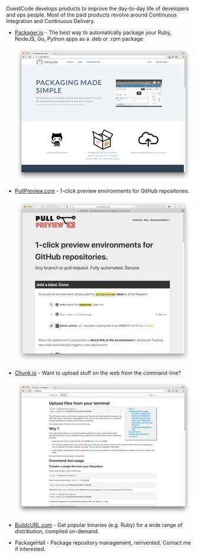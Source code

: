 OuestCode develops products to improve the day-to-day life of developers and
ops people. Most of the paid products revolve around Continuous Integration and
Continuous Delivery.

* [Packager.io][packager] - The best way to automatically package your Ruby,
  NodeJS, Go, Python apps as a .deb or .rpm package

  <img src="/img/packager-io.png">

* [PullPreview.com][pullpreview] - 1-click preview environments for GitHub repositories.

  <img src="/img/pullpreview-2020.png">

* [Chunk.io][chunk] - Want to upload stuff on the web from the command-line?

  <img src="/img/chunk-io.png">

* [BuildcURL.com][buildcurl] - Get popular binaries (e.g. Ruby) for a wide
  range of distribution, compiled on-demand.

* PackageHall - Package repository management, reinvented. Contact me if interested.

[pullpreview]: https://pullpreview.com
[packager]: https://packager.io
[chunk]: http://chunk.io
[buildcurl]: http://buildcurl.com
